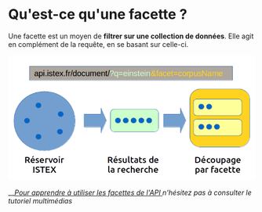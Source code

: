 # Qu'est-ce qu'une facette ?

Une facette est un moyen de **filtrer sur une collection de données**. Elle agit en complément de la requête, en se basant sur celle-ci.

![](../../.gitbook/assets/schemafacets.png)

\_\_[_Pour apprendre à utiliser les facettes de l'API_ ](https://istex-tutorial.data.istex.fr/ark:/67375/Q05-WK6G6P8P-M) _n'hésitez pas à consulter le tutoriel multimédias_ 

